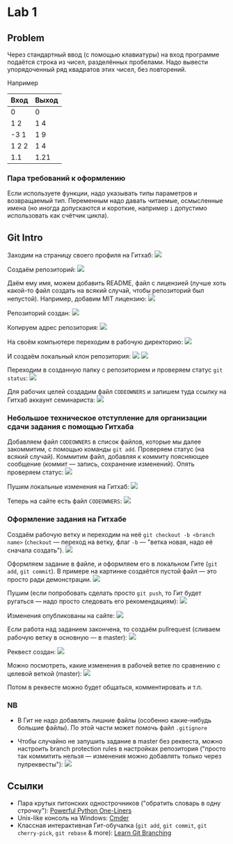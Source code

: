 # Lab 1


## Problem

Через стандартный ввод (с помощью клавиатуры) на вход программе подаётся
строка из чисел, разделённых пробелами.
Надо вывести упорядоченный ряд квадратов этих чисел, без повторений.

Например

Вход     | Выход
---------| ------
0        | 0
1 2      | 1 4
-3 1     | 1 9
1 2 2    | 1 4
1.1      | 1.21


### Пара требований к оформлению

Если используете функции, надо указывать типы параметров и возвращаемый тип.
Переменным надо давать читаемые, осмысленные имена (но иногда допускаются и короткие, например `i` допустимо использовать как счётчик цикла).


## Git Intro

Заходим на страницу своего профиля на Гитхаб:
![](git_01_profile.png)

Создаём репозиторий:
![](git_02__create_repo.png)

Даём ему имя, можем добавить README, файл с лицензией (лучше хоть какой-то файл создать на всякий случай, чтобы репозиторий был непустой).
Например, добавим MIT лицензию:
![](git_03__repo_info.png)

Репозиторий создан:
![](git_04__repo_created.png)

Копируем адрес репозитория:
![](git_05__repo_address.png)

На своём компьютере переходим в рабочую директорию:
![](git_06__local_working_folder.png)

И создаём локальный клон репозитория:
![](git_07__cloning.png)
![](git_08__cloning_result.png)

Переходим в созданную папку с репозиторием и проверяем статус `git status`:
![](git_09__git_status.png)

Для рабочих целей создадим файл `CODEOWNERS` и запишем туда ссылку на Гитхаб аккаунт семинариста:
![](git_10__codeowners.png)


### Небольшое техническое отступление для организации сдачи задания с помощью Гитхаба

Добавляем файл `CODEOWNERS` в список файлов, которые мы далее закоммитим, с помощью команды `git add`.
Проверяем статус (на всякий случай).
Коммитим файл, добавляя к коммиту поясняющее сообщение (коммит — запись, сохранение изменений).
Опять проверяем статус:
![](git_11__adding_codeowners.png)

Пушим локальные изменения на Гитхаб:
![](git_12__push.png)

Теперь на сайте есть файл `CODEOWNERS`:
![](git_13__push_result.png)


### Оформление задания на Гитхабе

Создаём рабочую ветку и переходим на неё `git checkout -b <branch name>` (`checkout` — переход на ветку, флаг `-b` — "ветка новая, надо её сначала создать").
![](git_14__checkout.png)

Оформляем задание в файле, и оформляем его в локальном Гите (`git add`, `git commit`).
В примере на картинке создаётся пустой файл — это просто ради демонстрации.
![](git_15__add_lab_file.png)

Пушим (если попробовать сделать просто `git push`, то Гит будет ругаться — надо просто следовать его рекомендациям):
![](git_16__push_feature.png)

Изменения опубликованы на сайте:
![](git_17__push_feature_result.png)

Если работа над заданием закончена, то создаём pullrequest (сливаем рабочую ветку в основную — в master):
![](git_18__create_pullrequest.png)

Реквест создан:
![](git_19__request_overview.png)

Можно посмотреть, какие изменения в рабочей ветке по сравнению с целевой веткой (master):
![](git_20__request_overview_files.png)

Потом в реквесте можно будет общаться, комментировать и т.п.

### NB

* В Гит не надо добавлять лишние файлы (особенно какие-нибудь большие файлы). По этой части может помочь файл `.gitignore`

* Чтобы случайно не запушить задание в master без реквеста, можно настроить branch protection rules в настройках репозитория ("просто так коммитить нельзя — изменения можно добавлять только через пулреквесты"):
![](git_21__branch_protection.png)


## Ссылки

* Пара крутых питонских однострочников ("обратить словарь в одну строчку"): [Powerful Python One-Liners](https://wiki.python.org/moin/Powerful%20Python%20One-Liners)
* Unix-like консоль на Windows: [Cmder](https://cmder.net/)
* Классная интерактивная Гит-обучалка (`git add`, `git commit`, `git cherry-pick`, `git rebase` & more): [Learn Git Branching](https://learngitbranching.js.org/?locale=ru_RU)
